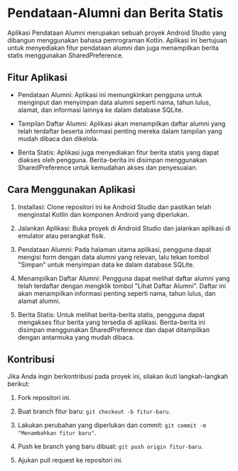 # Pendataan-Alumni dan Berita Statis

Aplikasi Pendataan Alumni merupakan sebuah proyek Android Studio yang dibangun menggunakan bahasa pemrograman Kotlin. Aplikasi ini bertujuan untuk menyediakan fitur pendataan alumni dan juga menampilkan berita statis menggunakan SharedPreference.

## Fitur Aplikasi

- Pendataan Alumni: Aplikasi ini memungkinkan pengguna untuk menginput dan menyimpan data alumni seperti nama, tahun lulus, alamat, dan informasi lainnya ke dalam database SQLite.

- Tampilan Daftar Alumni: Aplikasi akan menampilkan daftar alumni yang telah terdaftar beserta informasi penting mereka dalam tampilan yang mudah dibaca dan dikelola.

- Berita Statis: Aplikasi juga menyediakan fitur berita statis yang dapat diakses oleh pengguna. Berita-berita ini disimpan menggunakan SharedPreference untuk kemudahan akses dan penyesuaian.

## Cara Menggunakan Aplikasi

1. Installasi: Clone repositori ini ke Android Studio dan pastikan telah menginstal Kotlin dan komponen Android yang diperlukan.

2. Jalankan Aplikasi: Buka proyek di Android Studio dan jalankan aplikasi di emulator atau perangkat fisik.

3. Pendataan Alumni: Pada halaman utama aplikasi, pengguna dapat mengisi form dengan data alumni yang relevan, lalu tekan tombol "Simpan" untuk menyimpan data ke dalam database SQLite.

4. Menampilkan Daftar Alumni: Pengguna dapat melihat daftar alumni yang telah terdaftar dengan mengklik tombol "Lihat Daftar Alumni". Daftar ini akan menampilkan informasi penting seperti nama, tahun lulus, dan alamat alumni.

5. Berita Statis: Untuk melihat berita-berita statis, pengguna dapat mengakses fitur berita yang tersedia di aplikasi. Berita-berita ini disimpan menggunakan SharedPreference dan dapat ditampilkan dengan antarmuka yang mudah dibaca.

## Kontribusi

Jika Anda ingin berkontribusi pada proyek ini, silakan ikuti langkah-langkah berikut:

1. Fork repositori ini.

2. Buat branch fitur baru: `git checkout -b fitur-baru`.

3. Lakukan perubahan yang diperlukan dan commit: `git commit -m "Menambahkan fitur baru"`.

4. Push ke branch yang baru dibuat: `git push origin fitur-baru`.

5. Ajukan pull request ke repositori ini.
